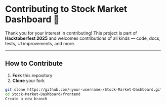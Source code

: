 # Contributing to Stock Market Dashboard 🎃

Thank you for your interest in contributing! This project is part of **Hacktoberfest 2025** and welcomes contributions of all kinds — code, docs, tests, UI improvements, and more.

---

## How to Contribute

1. **Fork** this repository
2. **Clone** your fork
```bash
git clone https://github.com/<your-username>/Stock-Market-Dashboard.git
cd Stock-Market-Dashboard/frontend
Create a new branch

